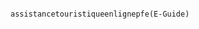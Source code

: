                                                                 a s s i s t a n c e  t o u r i s t i q u e  e n  l i g n e  p f e (E-Guide)
 
 
